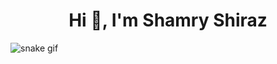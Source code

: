 <h1 align="center">Hi 👋, I'm Shamry Shiraz</h1>

![snake gif](https://github.com/IT21277054/IT21277054/blob/output/github-contribution-grid-snake.gif)



